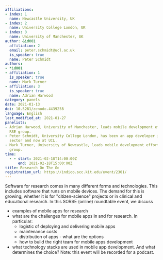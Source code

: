 ```yaml
---
affiliations:
- index: 1
  name: Newcastle University, UK
- index: 2
  name: University College London, UK
- index: 3
  name: University of Manchester, UK
author: &id001
  affiliation: 2
  email: peter.schmidt@ucl.ac.uk
  is_speaker: true
  name: Peter Schmidt
authors:
- *id001
- affiliation: 1
  is_speaker: true
  name: Mark Turner
- affiliation: 3
  is_speaker: true
  name: Adrian Harwood
category: panels
date: 2021-01-13
doi: 10.5281/zenodo.4439258
language: English
last_modified_at: 2021-01-27
panelists:
- Adrian Harwood, University of Manchester, leads mobile development efforts in his
  RSE group.
- Peter Schmidt, University College London, has been an app developer in the private
  sector and now at UCL.
- Mark Turner, University of Newcastle, leads mobile development efforts in his RSE
  group.
time:
  - - start: 2021-02-18T14:00:00Z
      end: 2021-02-18T15:00:00Z
title: Research On The Go
registration_url: https://indico.scc.kit.edu/event/2301/
---
```


Software for research comes in many different forms and technologies. This includes software that runs on mobile devices. The demand for this is growing, whether it is for "citizen-science" projects or in clinical and educational research. In this SORSE (online) roundtable event, we discuss
* examples of mobile apps for research
* what are the challenges for mobile apps in and for research. In particular:
  * logistic of deploying and delivering mobile apps
  * maintenance costs
  * distribution of apps - what are the options
  * how to build the right team for mobile apps development
* what technology stacks are used in mobile app development. And what determines the choice?
Note: this event will be recorded for a podcast.
